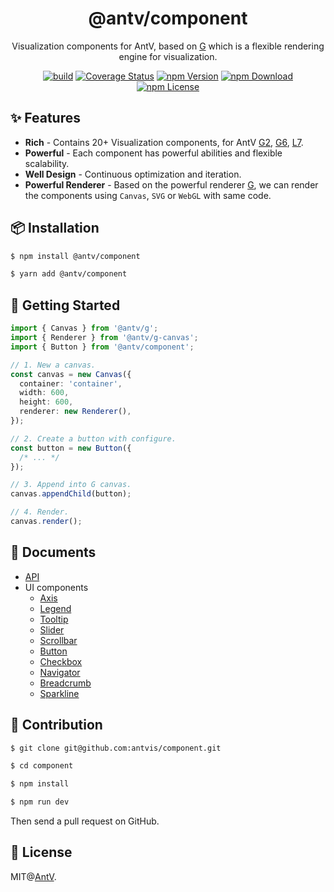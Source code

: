 <h1 align="center">
<b>@antv/component</b>
</h1>

<div align="center">

Visualization components for AntV, based on [G](https://github.com/antvis/g) which is a flexible rendering engine for visualization.

[![build](https://github.com/antvis/component/actions/workflows/build.yml/badge.svg)](https://github.com/antvis/component/actions/workflows/build.yml)
[![Coverage Status](https://coveralls.io/repos/github/antvis/component/badge.svg?branch=master)](https://coveralls.io/github/antvis/component?branch=master)
[![npm Version](https://img.shields.io/npm/v/@antv/component.svg)](https://www.npmjs.com/package/@antv/component)
[![npm Download](https://img.shields.io/npm/dm/@antv/component.svg)](https://www.npmjs.com/package/@antv/component)
[![npm License](https://img.shields.io/npm/l/@antv/component.svg)](https://www.npmjs.com/package/@antv/component)

</div>


## ✨ Features

- **Rich** - Contains 20+ Visualization components, for AntV [G2](https://github.com/antvis/G2), [G6](https://github.com/antvis/G6), [L7](https://github.com/antvis/L7).
- **Powerful** - Each component has powerful abilities and flexible scalability.
- **Well Design** - Continuous optimization and iteration.
- **Powerful Renderer** - Based on the powerful renderer [G](https://github.com/antvis/G), we can render the components using `Canvas`, `SVG` or `WebGL` with same code.


## 📦 Installation

```bash
$ npm install @antv/component
```

```bash
$ yarn add @antv/component
```


## 🔨 Getting Started

```ts
import { Canvas } from '@antv/g';
import { Renderer } from '@antv/g-canvas';
import { Button } from '@antv/component';

// 1. New a canvas.
const canvas = new Canvas({
  container: 'container',
  width: 600,
  height: 600,
  renderer: new Renderer(),
});

// 2. Create a button with configure.
const button = new Button({
  /* ... */
});

// 3. Append into G canvas.
canvas.appendChild(button);

// 4. Render.
canvas.render();
```

## 📎 Documents

- [API](./docs/api.md)
- UI components
  - [Axis](./docs/components/axis.md)
  - [Legend](./docs/components/legend.md)
  - [Tooltip](./docs/components/tooltip.md)
  - [Slider](./docs/components/slider.md)
  - [Scrollbar](./docs/components/scrollbar.md)
  - [Button](./docs/components/button.md)
  - [Checkbox](./docs/components/checkbox.md)
  - [Navigator](./docs/components/navigator.md)
  - [Breadcrumb](./docs/components/breadcrumb.md)
  - [Sparkline](./docs/components/sparkline.md)


## 📮 Contribution

```bash
$ git clone git@github.com:antvis/component.git

$ cd component

$ npm install

$ npm run dev
```

Then send a pull request on GitHub.

## 📄 License

MIT@[AntV](https://github.com/antvis).
